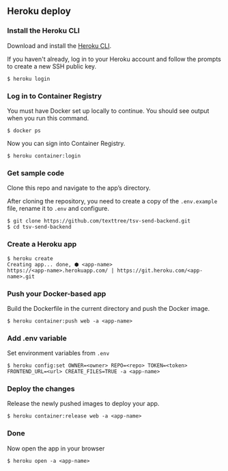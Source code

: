 ## Heroku deploy

### Install the Heroku CLI

Download and install the [Heroku CLI](https://devcenter.heroku.com/articles/heroku-command-line).

If you haven't already, log in to your Heroku account and follow the prompts to create a new SSH public key.

```
$ heroku login
```
### Log in to Container Registry

You must have Docker set up locally to continue. You should see output when you run this command.

```
$ docker ps
```
Now you can sign into Container Registry.

```
$ heroku container:login
```
### Get sample code

Clone this repo and navigate to the app’s directory.

After cloning the repository, you need to create a copy of the `.env.example` file, rename it to `.env` and configure. 

```
$ git clone https://github.com/texttree/tsv-send-backend.git
$ cd tsv-send-backend
```

###  Create a Heroku app

```
$ heroku create
Creating app... done, ⬢ <app-name>
https://<app-name>.herokuapp.com/ | https://git.heroku.com/<app-name>.git
```

### Push your Docker-based app

Build the Dockerfile in the current directory and push the Docker image.

```
$ heroku container:push web -a <app-name>
```

### Add .env variable

Set environment variables from `.env`

```
$ heroku config:set OWNER=<owner> REPO=<repo> TOKEN=<token> FRONTEND_URL=<url> CREATE_FILES=TRUE -a <app-name>
```

### Deploy the changes

Release the newly pushed images to deploy your app.
```
$ heroku container:release web -a <app-name>
```

### Done

Now open the app in your browser

```
$ heroku open -a <app-name>
```
